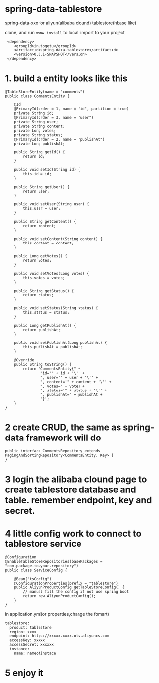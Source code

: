 # spring-data-tablestore 
spring-data-xxx for aliyun(alibaba clound) tablestore(hbase like)


clone, and run `mvnw install` to local.
import  to your project
```
 <dependency>
    <groupId>in.togetu</groupId>
    <artifactId>spring-data-tablestore</artifactId>
    <version>0.0.1-SNAPSHOT</version>
 </dependency>    
```



# 1. build a entity looks like this

```
@TableStoreEntity(name = "comments")
public class CommentsEntity {

    @Id
    @PrimaryId(order = 1, name = "id", partition = true)
    private String id;
    @PrimaryId(order = 3, name = "user")
    private String user;
    private String content;
    private Long votes;
    private String status;
    @PrimaryId(order = 2, name = "publishAt")
    private Long publishAt;

    public String getId() {
        return id;
    }

    public void setId(String id) {
        this.id = id;
    }

    public String getUser() {
        return user;
    }

    public void setUser(String user) {
        this.user = user;
    }

    public String getContent() {
        return content;
    }

    public void setContent(String content) {
        this.content = content;
    }

    public Long getVotes() {
        return votes;
    }

    public void setVotes(Long votes) {
        this.votes = votes;
    }

    public String getStatus() {
        return status;
    }

    public void setStatus(String status) {
        this.status = status;
    }

    public Long getPublishAt() {
        return publishAt;
    }

    public void setPublishAt(Long publishAt) {
        this.publishAt = publishAt;
    }

    @Override
    public String toString() {
        return "CommentsEntity{" +
                "id='" + id + '\'' +
                ", user='" + user + '\'' +
                ", content='" + content + '\'' +
                ", votes=" + votes +
                ", status='" + status + '\'' +
                ", publishAt=" + publishAt +
                '}';
    }
}
```

# 2 create CRUD, the same as spring-data framework will do

```
public interface CommentsRepository extends PagingAndSortingRepository<CommentsEntity, Key> {
}
```
# 3 login the alibaba clound page to create tablestore database and table. remember endpoint, key and secret.


# 4 little config work to connect to tablestore service

```
@Configuration
@EnableTableStoreRepositories(basePackages = "com.package.to.your.repository")
public class ServiceConfig {

    @Bean("tsConfig")
    @ConfigurationProperties(prefix = "tablestore")
    public AliyunProductConfig getTableStoreConfig() {
        // manual fill the config if not use spring boot
        return new AliyunProductConfig();
    }
}
```
in application.yml(or properties,change the fomart)
```
tablestore:
  product: tablestore
  region: xxxx
  endpoint: https://xxxxx.xxxx.ots.aliyuncs.com
  accessKey: xxxxx
  accessSecret: xxxxxx
  instance:
    name: nameofinstace

```

# 5 enjoy it

